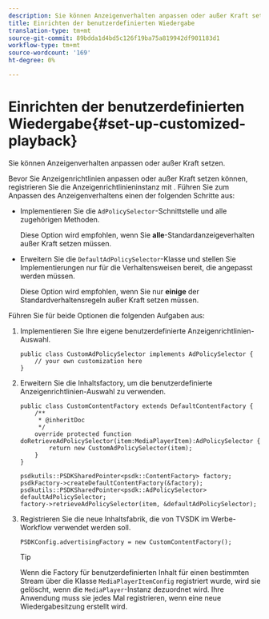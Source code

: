 ```yaml
---
description: Sie können Anzeigenverhalten anpassen oder außer Kraft setzen.
title: Einrichten der benutzerdefinierten Wiedergabe
translation-type: tm+mt
source-git-commit: 89bdda1d4bd5c126f19ba75a819942df901183d1
workflow-type: tm+mt
source-wordcount: '169'
ht-degree: 0%

---
```



# Einrichten der benutzerdefinierten Wiedergabe{#set-up-customized-playback}

Sie können Anzeigenverhalten anpassen oder außer Kraft setzen.

Bevor Sie Anzeigenrichtlinien anpassen oder außer Kraft setzen können, registrieren Sie die Anzeigenrichtlinieninstanz mit .
Führen Sie zum Anpassen des Anzeigenverhaltens einen der folgenden Schritte aus:

* Implementieren Sie die `AdPolicySelector`-Schnittstelle und alle zugehörigen Methoden.

   Diese Option wird empfohlen, wenn Sie **alle**-Standardanzeigeverhalten außer Kraft setzen müssen.

* Erweitern Sie die `DefaultAdPolicySelector`-Klasse und stellen Sie Implementierungen nur für die Verhaltensweisen bereit, die angepasst werden müssen.

   Diese Option wird empfohlen, wenn Sie nur **einige** der Standardverhaltensregeln außer Kraft setzen müssen.

Führen Sie für beide Optionen die folgenden Aufgaben aus:

1. Implementieren Sie Ihre eigene benutzerdefinierte Anzeigenrichtlinien-Auswahl.

   ```
   public class CustomAdPolicySelector implements AdPolicySelector { 
       // your own customization here 
   }
   ```

1. Erweitern Sie die Inhaltsfactory, um die benutzerdefinierte Anzeigenrichtlinien-Auswahl zu verwenden.

   ```
   public class CustomContentFactory extends DefaultContentFactory { 
       /** 
        * @inheritDoc 
        */ 
       override protected function doRetrieveAdPolicySelector(item:MediaPlayerItem):AdPolicySelector { 
           return new CustomAdPolicySelector(item); 
       } 
   }
   ```

   ```
   psdkutils::PSDKSharedPointer<psdk::ContentFactory> factory; 
   psdkFactory->createDefaultContentFactory(&factory); 
   psdkutils::PSDKSharedPointer<psdk::AdPolicySelector> defaultAdPolicySelector; 
   factory->retrieveAdPolicySelector(item, &defaultAdPolicySelector);
   ```

1. Registrieren Sie die neue Inhaltsfabrik, die von TVSDK im Werbe-Workflow verwendet werden soll.

   ```
   PSDKConfig.advertisingFactory = new CustomContentFactory();
   ```

   >[!TIP]
   >
   >Wenn die Factory für benutzerdefinierten Inhalt für einen bestimmten Stream über die Klasse `MediaPlayerItemConfig` registriert wurde, wird sie gelöscht, wenn die `MediaPlayer`-Instanz dezuordnet wird. Ihre Anwendung muss sie jedes Mal registrieren, wenn eine neue Wiedergabesitzung erstellt wird.